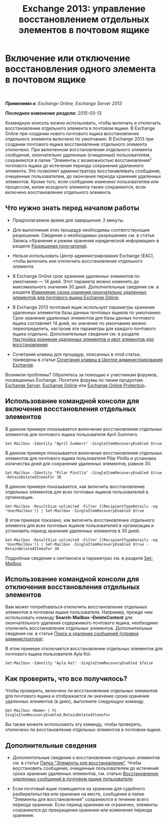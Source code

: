 ﻿---
title: 'Exchange 2013: управление восстановлением отдельных элементов в почтовом ящике'
TOCTitle: Включение или отключение восстановления одного элемента в почтовом ящике
ms:assetid: 2e7f1bcd-8395-45ad-86ce-22868bd46af0
ms:mtpsurl: https://technet.microsoft.com/ru-ru/library/Ee633460(v=EXCHG.150)
ms:contentKeyID: 54652082
ms.date: 04/30/2018
mtps_version: v=EXCHG.150
ms.translationtype: HT
---

# Включение или отключение восстановления одного элемента в почтовом ящике

 

_**Применимо к:** Exchange Online, Exchange Server 2013_

_**Последнее изменение раздела:** 2015-03-13_

Командную консоль можно использовать, чтобы включать и отключать восстановление отдельного элемента в почтовом ящике. В Exchange Online при создании нового почтового ящика восстановление отдельного элемента включено по умолчанию. В Exchange 2013 при создании почтового ящика восстановление отдельного элемента отключено. При включенном восстановлении отдельного элемента сообщения, окончательно удаленные (очищенные) пользователем, сохраняются в папке "Элементы с возможностью восстановления" почтового ящика до истечения периода сохранения удаленного элемента. Это позволяет администратору восстанавливать сообщения, очищенные пользователем, до окончания периода хранения удаленных элементов. Кроме того, если сообщение изменено пользователем или процессом, копии исходного элемента также сохраняются, если включено восстановление отдельного элемента.

## Что нужно знать перед началом работы

  - Предполагаемое время для завершения: 2 минуты.

  - Для выполнения этих процедур необходимы соответствующие разрешения. Сведения о необходимых разрешениях см. в статье Запись «Хранение и режим хранения юридической информации» в разделе [Разрешения получателей](recipients-permissions-exchange-2013-help.md).

  - Нельзя использовать Центр администрирования Exchange (EAC), чтобы включить или отключить восстановление отдельного элемента.

  - В Exchange Online срок хранения удаленных элементов по умолчанию — 14 дней. Этот параметр можно изменить до максимального значения 30 дней. Дополнительные сведения см. в разделе [Изменение срока хранения окончательно удаленных элементов для почтового ящика Exchange Online](https://technet.microsoft.com/ru-ru/library/dn163584\(v=exchg.150\)).

  - В Exchange 2013 почтовый ящик использует параметры хранения удаленных элементов базы данных почтовых ящиков по умолчанию. Срок хранения удаленных элементов для базы данных почтового ящика составляет 14 дней, но значение по умолчанию можно переопределить, настроив эти параметры для каждого почтового ящика отдельно. Дополнительные сведения см. в разделе [Настройка хранения удаленных элементов и квот элементов для восстановления](configure-deleted-item-retention-and-recoverable-items-quotas-exchange-2013-help.md).

  - Сочетания клавиш для процедур, описанных в этой статье, приведены в статье [Сочетания клавиш в Центре администрирования Exchange](keyboard-shortcuts-in-the-exchange-admin-center-exchange-online-protection-help.md).

Возникли проблемы? Обратитесь за помощью к участникам форумов, посвященных Exchange. Посетите форумы по таким продуктам: [Exchange Server](https://go.microsoft.com/fwlink/p/?linkid=60612), [Exchange Online](https://go.microsoft.com/fwlink/p/?linkid=267542) или [Exchange Online Protection](https://go.microsoft.com/fwlink/p/?linkid=285351)..

## Использование командной консоли для включения восстановления отдельных элементов

В данном примере показывается включение восстановления отдельных элементов для почтового ящика пользователя April Summers.

    Set-Mailbox -Identity "April Summers" -SingleItemRecoveryEnabled $true

В данном примере показывается включение восстановления отдельных элементов для почтового ящика пользователя Pilar Pinilla и установка количества дней для сохранения удаленных элементов, равное 30.

    Set-Mailbox -Identity "Pilar Pinilla" -SingleItemRecoveryEnabled $true -RetainDeletedItemsFor 30

В данном примере показывается, как включить восстановление отдельных элементов для всех почтовых ящиков пользователей в организации.

    Get-Mailbox -ResultSize unlimited -Filter {(RecipientTypeDetails -eq 'UserMailbox')} | Set-Mailbox -SingleItemRecoveryEnabled $true

В этом примере показано, как включить восстановление отдельного элемента для всех почтовых ящиков пользователей в организации и установить период хранения удаленных элементов в 30 дней.

    Get-Mailbox -ResultSize unlimited -Filter {(RecipientTypeDetails -eq 'UserMailbox')} | Set-Mailbox -SingleItemRecoveryEnabled $true -RetainDeletedItemsFor 30

Подробные сведения о синтаксисе и параметрах см. в разделе [Set-Mailbox](https://technet.microsoft.com/ru-ru/library/bb123981\(v=exchg.150\)).

## Использование командной консоли для отключения восстановления отдельных элементов

Вам может потребоваться отключить восстановление отдельных элементов в почтовом ящике пользователя. Например, прежде чем использовать команду **Search-Mailbox –DeleteContent** для окончательного удаления содержимого почтового ящика, необходимо отключить восстановление отдельных элементов. Дополнительные сведения см. в статье [Поиск и удаление сообщений (справка администратора)](search-for-and-delete-messages-admin-help-exchange-2013-help.md).

В этом примере отключается восстановление отдельных элементов для почтового ящика пользователя Ayla Kol.

    Set-Mailbox -Identity "Ayla Kol" -SingleItemRecoveryEnabled $false

## Как проверить, что все получилось?

Чтобы проверить, включено ли восстановление отдельных элементов для почтового ящика и отображается ли значение срока хранения удаленных элементов (в днях), выполните следующую команду.

    Get-Mailbox <Name> | FL SingleItemRecoveryEnabled,RetainDeletedItemsFor

Вы также можете использовать эту команду, чтобы проверять, отключено ли восстановление отдельных элементов в почтовом ящике.

## Дополнительные сведения

  - Дополнительные сведения о восстановлении отдельных элементов см. в статье [Папка "Элементы для восстановления"](recoverable-items-folder-exchange-2013-help.md). Чтобы восстановить сообщения, очищенные пользователем до истечения срока хранения удаленных элементов, см. статью [Восстановление удаленных сообщений в почтовом ящике пользователя](recover-deleted-messages-in-a-user-s-mailbox-exchange-2013-help.md).

  - Если почтовый ящик помещается на хранение для судебного разбирательства или хранение на месте, сообщения в папке "Элементы для восстановления" сохраняются в течение всего периода хранения. Если период хранения не ограничен, элементы сохраняются до прекращения хранения или изменения периода хранения.

